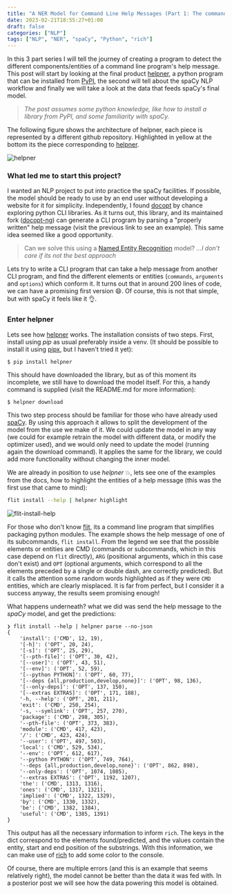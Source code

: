 ```yaml
---
title: "A NER Model for Command Line Help Messages (Part 1: The command line program)"
date: 2023-02-21T18:55:27+01:00
draft: false
categories: ["NLP"]
tags: ["NLP", "NER", "spaCy", "Python", "rich"]
---
```


In this 3 part series I will tell the journey of creating a program to detect the different 
components/entities of a command line program's help message. This post will start by looking at the final 
product [helpner](https://github.com/plaguss/helpner), a python program that can be installed 
from [PyPI](https://pypi.org/project/helpner/), the second will tell about the spaCy NLP workflow 
and finally we will take a look at the data that feeds spaCy's final model.

> *The post assumes some python knowledge, like how to install a library from PyPI,*
> *and some familiarity with spaCy.*

The following figure shows the architecture of helpner, each piece is represented by a different
github repository. Highlighted in yellow at the bottom its the piece corresponding to
[helpner](https://github.com/plaguss/helpner).

![helpner](/images/helpner-arch-part1.png)

### What led me to start this project?

I wanted an NLP project to put into practice the spaCy facilities. If possible, the
model should be ready to use by an end user without developing a website for it
for simplicity. Independently, I found [docopt](http://docopt.org/) by chance exploring
python CLI libraries. As it turns out, this library, and its maintained fork ([docopt-ng](https://github.com/jazzband/docopt-ng))
can generate a CLI program by parsing a "properly written" help message (visit the previous
link to see an example). This same idea seemed like a good opportunity.

> Can we solve this using a [Named Entity Recognition](https://spacy.io/usage/linguistic-features#named-entities) model? *...I don't care if its not the best approach*

Lets try to write a CLI program that can take a help message from another
CLI program, and find the different elements or entities (`commands`, `arguments` and `options`)
which conform it. It turns out that in around 200 lines of code, we can have a promising
first version :smile:. Of course, this is not that simple, but with spaCy it feels like it :ok_hand:.

### Enter helpner

Lets see how [helpner](https://github.com/plaguss/helpner) works. 
The installation consists of two steps. First, install using *pip* as usual
preferably inside a venv. (It should be possible to install it using
[pipx](https://pypa.github.io/pipx/), but I haven't tried it yet):

```console
$ pip install helpner
```

This should have downloaded the library, but as of this moment its incomplete,
we still have to download the model itself. For this, a handy command is supplied
(visit the README.md for more information):

```console
$ helpner download
```

This two step process should be familiar for those who have already used [spaCy](https://spacy.io/). By using
this approach it allows to split the development of the model from the use we make of
it. We could update the model in any way (we could for example retrain the model with different
data, or modify the optimizer used), and we would only need to update the model (running again the download command). It applies
the same for the library, we could add more functionality without changing the inner model.

We are already in position to use *helpner* :collision:, lets see one of the examples
from the docs, how to highlight the entities of a help message (this was the first use that came to mind):

```sh
flit install --help | helpner highlight
```

![flit-install-help](/images/flit-install-help.svg)

For those who don't know [flit](https://github.com/pypa/flit), its a command line program that 
simplifies packaging python modules. The example shows the help message of one of its subcommands, 
`flit install`. From the legend we see that the possible elements or entities are CMD (commands 
or subcommands, which in this case depend on `flit` directly), `ARG` (positional arguments, 
which in this case don't exist) and `OPT` (optional arguments, which correspond to all the elements 
preceded by a single or double dash, are correctly predicted). But it calls the attention some 
random words highlighted as if they were `CMD` entities, which are clearly misplaced. It is far from
perfect, but I consider it a success anyway, the results seem promising enough!

What happens underneath? what we did was send the help message to the *spaCy* model,
and get the predictions:

```console
❯ flit install --help | helpner parse --no-json
{
    'install': ('CMD', 12, 19),
    '[-h]': ('OPT', 20, 24),
    '[-s]': ('OPT', 25, 29),
    '[--pth-file]': ('OPT', 30, 42),
    '[--user]': ('OPT', 43, 51),
    '[--env]': ('OPT', 52, 59),
    '[--python PYTHON]': ('OPT', 60, 77),
    '[--deps {all,production,develop,none}]': ('OPT', 98, 136),
    '[--only-deps]': ('OPT', 137, 150),
    '[--extras EXTRAS]': ('OPT', 171, 188),
    '-h, --help': ('OPT', 201, 211),
    'exit': ('CMD', 250, 254),
    '-s, --symlink': ('OPT', 257, 270),
    'package': ('CMD', 298, 305),
    '--pth-file': ('OPT', 373, 383),
    'module': ('CMD', 417, 423),
    '/': ('CMD', 423, 424),
    '--user': ('OPT', 497, 503),
    'local': ('CMD', 529, 534),
    '--env': ('OPT', 612, 617),
    '--python PYTHON': ('OPT', 749, 764),
    '--deps {all,production,develop,none}': ('OPT', 862, 898),
    '--only-deps': ('OPT', 1074, 1085),
    '--extras EXTRAS': ('OPT', 1192, 1207),
    'the': ('CMD', 1313, 1316),
    'ones': ('CMD', 1317, 1321),
    'implied': ('CMD', 1322, 1329),
    'by': ('CMD', 1330, 1332),
    'be': ('CMD', 1382, 1384),
    'useful': ('CMD', 1385, 1391)
}
```

This output has all the necessary information to inform `rich`. The keys in the dict
correspond to the elements found/predicted, and the values contain the entity, start
and end position of the substrings. With this information, we can make use of 
[rich](https://rich.readthedocs.io/en/stable/introduction.html) to add some color to the console.

Of course, there are multiple errors (and this is an example that seems relatively
right), the model cannot be better than the data it was fed with. In a posterior post
we will see how the data powering this model is obtained.

<!-- ### Related posts

add here -->

